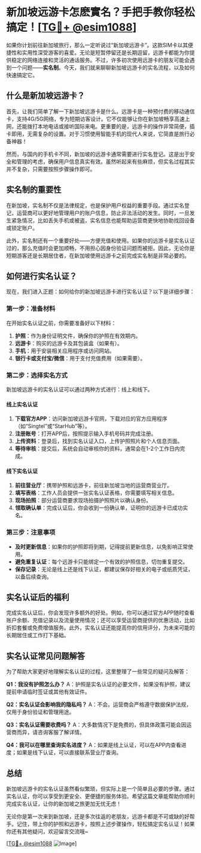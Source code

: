 # 新加坡远游卡怎麽實名？手把手教你轻松搞定！[[TG💪+ @esim1088](https://t.me/s/esim1088)]

如果你计划前往新加坡旅行，那么一定听说过“新加坡远游卡”。这款SIM卡以其便捷性和实用性深受游客的喜爱。无论是短暂停留还是长期逗留，远游卡都能为你提供稳定的网络连接和灵活的通话服务。不过，许多初次使用远游卡的朋友可能会遇到一个问题——**实名制**。今天，我们就来聊聊新加坡远游卡的实名流程，以及如何快速搞定它。

## 什么是新加坡远游卡？

首先，让我们简单了解一下新加坡远游卡是什么。远游卡是一种预付费的移动通信卡，支持4G/5G网络，专为短期访客设计。它不仅能够让你在新加坡畅享高速上网，还能拨打本地电话或接听国际来电。更重要的是，远游卡的操作非常简便，插卡即用，无需复杂的设置。对于习惯使用智能手机的现代人来说，它简直是旅行必备神器！

然而，与国内的手机卡不同，新加坡的远游卡通常需要进行实名登记。这是出于安全和管理的考虑，确保用户信息真实有效。虽然听起来有些麻烦，但实名过程其实并不复杂，只需要按照步骤操作即可。

## 实名制的重要性

在新加坡，实名制不仅是法律规定，也是保护用户权益的重要手段。通过实名登记，运营商可以更好地管理用户的账户信息，防止非法活动的发生。同时，一旦发生紧急情况，比如丢失手机或被盗，实名信息也能帮助运营商更快地协助找回设备或锁定账户。

此外，实名制还有一个重要好处——方便充值和使用。如果你的远游卡是实名认证过的，那么充值时会更加顺畅，不用担心因身份验证问题而被拒。因此，无论你是短期游客还是长期居住者，在新加坡使用远游卡之前完成实名制是非常必要的。

## 如何进行实名认证？

现在，我们进入正题：如何给你的新加坡远游卡进行实名认证？以下是详细步骤：

### 第一步：准备材料

在开始实名认证之前，你需要准备好以下材料：

1. **护照**：作为身份证明文件，确保你的护照在有效期内。
2. **远游卡**：购买的远游卡及其包装盒（如果有）。
3. **手机**：用于安装相关应用程序或访问网站。
4. **银行卡或支付宝/微信**：用于支付充值费用（如果需要）。

### 第二步：选择实名方式

新加坡远游卡的实名认证可以通过两种方式进行：线上和线下。

#### 线上实名认证

1. **下载官方APP**：访问新加坡远游卡官网，下载对应的官方应用程序（如“Singtel”或“StarHub”等）。
2. **注册账号**：打开APP后，按照提示输入手机号码并完成注册。
3. **上传资料**：登录后，找到实名认证入口，上传护照照片和个人信息页面。
4. **等待审核**：提交后，系统会自动审核你的资料，通常会在1-2个工作日内完成。

#### 线下实名认证

1. **前往营业厅**：携带护照和远游卡，前往新加坡当地的运营商营业厅。
2. **填写表格**：工作人员会提供一张实名认证表格，你需要填写相关信息。
3. **现场拍照**：部分运营商要求现场拍摄护照照片以确认身份。
4. **领取确认单**：完成认证后，你会收到一份确认单，证明你的远游卡已成功实名。

### 第三步：注意事项

- **及时更新信息**：如果你的护照即将到期，记得提前更新信息，以免影响正常使用。
- **避免重复认证**：每个远游卡只能绑定一个有效的护照信息，切勿重复提交。
- **保存记录**：无论是线上还是线下认证，都建议保存好相关的电子或纸质凭证，以备后续查询。

## 实名认证后的福利

完成实名认证后，你会发现许多额外的好处。例如，你可以通过官方APP随时查看账户余额、充值记录以及流量使用情况；还可以享受运营商提供的优惠活动，比如折扣套餐或免费增值服务。此外，实名认证还能提高你的信用评分，为未来可能的长期居住或工作打下基础。

## 实名认证常见问题解答

为了帮助大家更好地理解实名认证的过程，这里整理了一些常见的疑问及解答：

**Q1：我没有护照怎么办？**
A：护照是实名认证的必要文件，如果没有护照，建议提前申请临时签证或其他有效证件。

**Q2：实名认证会影响我的隐私吗？**
A：不会。运营商会严格遵守数据保护法规，仅用于身份验证和管理用途。

**Q3：实名认证需要收费吗？**
A：大多数情况下是免费的，但具体政策可能会因运营商而异，请咨询客服了解详情。

**Q4：我可以在哪里查询实名进度？**
A：如果是线上认证，可以在APP内查看进度；如果是线下认证，可以直接联系营业厅查询。

## 总结

新加坡远游卡的实名认证虽然看似繁琐，但实际上是一个简单且必要的步骤。通过实名认证，你可以享受到更安全、更便捷的服务体验。希望这篇文章能帮助你顺利完成实名认证，让你的新加坡之旅更加无忧无虑！

无论你是第一次来到新加坡，还是多次往返的老朋友，远游卡都是不可或缺的好帮手。记住，带上你的护照和远游卡，按照上述步骤操作，轻松搞定实名认证！如果你还有其他疑问，欢迎留言交流哦~

[[TG💪+ @esim1088](https://t.me/s/esim1088) ![Image](https://i.postimg.cc/4NQfJmqS/Snipaste-2025-05-13-00-14-12.png)]